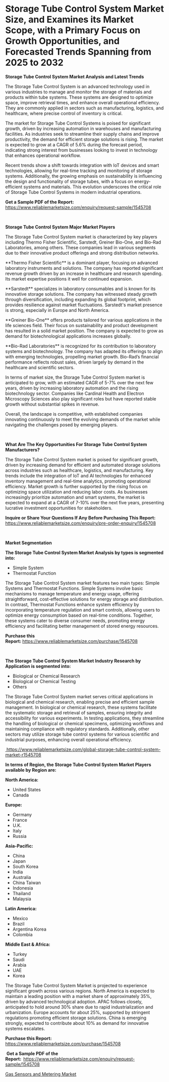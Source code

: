 <p><h1>Storage Tube Control System Market Size, and Examines its Market Scope, with a Primary Focus on Growth Opportunities, and Forecasted Trends Spanning from 2025 to 2032</h1></p><p><strong>Storage Tube Control System Market Analysis and Latest Trends</strong></p>
<p><p>The Storage Tube Control System is an advanced technology used in various industries to manage and monitor the storage of materials and products within tube systems. These systems are designed to optimize space, improve retrieval times, and enhance overall operational efficiency. They are commonly applied in sectors such as manufacturing, logistics, and healthcare, where precise control of inventory is critical.</p><p>The market for Storage Tube Control Systems is poised for significant growth, driven by increasing automation in warehouses and manufacturing facilities. As industries seek to streamline their supply chains and improve productivity, the demand for efficient storage solutions is rising. The market is expected to grow at a CAGR of 5.6% during the forecast period, indicating strong interest from businesses looking to invest in technology that enhances operational workflow.</p><p>Recent trends show a shift towards integration with IoT devices and smart technologies, allowing for real-time tracking and monitoring of storage systems. Additionally, the growing emphasis on sustainability is influencing the design and functionality of storage tubes, with a focus on energy-efficient systems and materials. This evolution underscores the critical role of Storage Tube Control Systems in modern industrial operations.</p></p>
<p><strong>Get a Sample PDF of the Report:&nbsp;</strong> <a href="https://www.reliablemarketsize.com/enquiry/request-sample/1545708?utm_campaign=3075&utm_medium=2&utm_source=Github&utm_content=ia&utm_term=11042025&utm_id=storage-tube-control-system">https://www.reliablemarketsize.com/enquiry/request-sample/1545708</a></p>
<p>&nbsp;</p>
<p><strong>Storage Tube Control System Major Market Players</strong></p>
<p><p>The Storage Tube Control System market is characterized by key players including Thermo Fisher Scientific, Sarstedt, Greiner Bio-One, and Bio-Rad Laboratories, among others. These companies lead in various segments due to their innovative product offerings and strong distribution networks.</p><p>**Thermo Fisher Scientific** is a dominant player, focusing on advanced laboratory instruments and solutions. The company has reported significant revenue growth driven by an increase in healthcare and research spending. Its market expertise positions it well for continued expansion.</p><p>**Sarstedt** specializes in laboratory consumables and is known for its innovative storage solutions. The company has witnessed steady growth through diversification, including expanding its global footprint, which provides resilience against market fluctuations. Sarstedt's market presence is strong, especially in Europe and North America.</p><p>**Greiner Bio-One** offers products tailored for various applications in the life sciences field. Their focus on sustainability and product development has resulted in a solid market position. The company is expected to grow as demand for biotechnological applications increases globally.</p><p>**Bio-Rad Laboratories** is recognized for its contribution to laboratory systems and biotechnology. The company has adapted its offerings to align with emerging technologies, propelling market growth. Bio-Rad’s financial performance reflects robust sales, driven largely by demand in the healthcare and scientific sectors.</p><p>In terms of market size, the Storage Tube Control System market is anticipated to grow, with an estimated CAGR of 5-7% over the next few years, driven by increasing laboratory automation and the rising biotechnology sector. Companies like Cardinal Health and Electron Microscopy Sciences also play significant roles but have reported stable growth without substantial spikes in revenue.</p><p>Overall, the landscape is competitive, with established companies innovating continuously to meet the evolving demands of the market while navigating the challenges posed by emerging players.</p></p>
<p>&nbsp;</p>
<p><strong>What Are The Key Opportunities For Storage Tube Control System Manufacturers?</strong></p>
<p><p>The Storage Tube Control System market is poised for significant growth, driven by increasing demand for efficient and automated storage solutions across industries such as healthcare, logistics, and manufacturing. Key trends include the integration of IoT and AI technologies for enhanced inventory management and real-time analytics, promoting operational efficiency. Market growth is further supported by the rising focus on optimizing space utilization and reducing labor costs. As businesses increasingly prioritize automation and smart systems, the market is expected to expand at a CAGR of 7-10% over the next five years, presenting lucrative investment opportunities for stakeholders.</p></p>
<p><strong>Inquire or Share Your Questions If Any Before Purchasing This Report:</strong> <a href="https://www.reliablemarketsize.com/enquiry/pre-order-enquiry/1545708?utm_campaign=3075&utm_medium=2&utm_source=Github&utm_content=ia&utm_term=11042025&utm_id=storage-tube-control-system">https://www.reliablemarketsize.com/enquiry/pre-order-enquiry/1545708</a></p>
<p>&nbsp;</p>
<p><strong>Market Segmentation</strong></p>
<p><strong>The Storage Tube Control System Market Analysis by types is segmented into:</strong></p>
<p><ul><li>Simple System</li><li>Thermostat Function</li></ul></p>
<p><p>The Storage Tube Control System market features two main types: Simple Systems and Thermostat Functions. Simple Systems involve basic mechanisms to manage temperature and energy usage, offering straightforward, cost-effective solutions for energy storage and distribution. In contrast, Thermostat Functions enhance system efficiency by incorporating temperature regulation and smart controls, allowing users to optimize energy consumption based on real-time conditions. Together, these systems cater to diverse consumer needs, promoting energy efficiency and facilitating better management of stored energy resources.</p></p>
<p><strong>Purchase this Report:&nbsp;</strong><a href="https://www.reliablemarketsize.com/purchase/1545708?utm_campaign=3075&utm_medium=2&utm_source=Github&utm_content=ia&utm_term=11042025&utm_id=storage-tube-control-system">https://www.reliablemarketsize.com/purchase/1545708</a></p>
<p>&nbsp;</p>
<p><strong>The Storage Tube Control System Market Industry Research by Application is segmented into:</strong></p>
<p><ul><li>Biological or Chemical Research</li><li>Biological or Chemical Testing</li><li>Others</li></ul></p>
<p><p>The Storage Tube Control System market serves critical applications in biological and chemical research, enabling precise and efficient sample management. In biological or chemical research, these systems facilitate the systematic storage and retrieval of samples, ensuring integrity and accessibility for various experiments. In testing applications, they streamline the handling of biological or chemical specimens, optimizing workflows and maintaining compliance with regulatory standards. Additionally, other sectors may utilize storage tube control systems for various scientific and industrial purposes, enhancing overall operational efficiency.</p></p>
<p><a href="https://www.reliablemarketsize.com/global-storage-tube-control-system-market-r1545708?utm_campaign=3075&utm_medium=2&utm_source=Github&utm_content=ia&utm_term=11042025&utm_id=storage-tube-control-system">&nbsp;https://www.reliablemarketsize.com/global-storage-tube-control-system-market-r1545708</a></p>
<p><strong>In terms of Region, the Storage Tube Control System Market Players available by Region are:</strong></p>
<p>
    <p> <strong> North America: </strong>
        <ul>
            <li>United States</li>
            <li>Canada</li>
        </ul>
        </p> 
    <p> <strong> Europe: </strong>
        <ul>
            <li>Germany</li>
            <li>France</li>
            <li>U.K.</li>
            <li>Italy</li>
            <li>Russia</li>
        </ul>
        </p> 
    <p> <strong> Asia-Pacific: </strong>
        <ul>
            <li>China</li>
            <li>Japan</li>
            <li>South Korea</li>
            <li>India</li>
            <li>Australia</li>
            <li>China Taiwan</li>
            <li>Indonesia</li>
            <li>Thailand</li>
            <li>Malaysia</li>
        </ul>
        </p> 
    <p> <strong> Latin America: </strong>
        <ul>
            <li>Mexico</li>
            <li>Brazil</li>
            <li>Argentina Korea</li>
            <li>Colombia</li>
        </ul>
        </p> 
    <p> <strong> Middle East & Africa: </strong>
        <ul>
            <li>Turkey</li>
            <li>Saudi</li>
            <li>Arabia</li>
            <li>UAE</li>
            <li>Korea</li>
        </ul>
    </p>
    </p>
<p><p>The Storage Tube Control System Market is projected to experience significant growth across various regions. North America is expected to maintain a leading position with a market share of approximately 35%, driven by advanced technological adoption. APAC follows closely, anticipated to hold around 30% share due to rapid industrialization and urbanization. Europe accounts for about 25%, supported by stringent regulations promoting efficient storage solutions. China is emerging strongly, expected to contribute about 10% as demand for innovative systems escalates.</p></p>
<p><strong>Purchase this Report: </strong><a href="https://www.reliablemarketsize.com/purchase/1545708?utm_campaign=3075&utm_medium=2&utm_source=Github&utm_content=ia&utm_term=11042025&utm_id=storage-tube-control-system">https://www.reliablemarketsize.com/purchase/1545708</a></p>
<p>&nbsp;<strong>Get a Sample PDF of the Report:&nbsp;&nbsp;</strong><a href="https://www.reliablemarketsize.com/enquiry/request-sample/1545708?utm_campaign=3075&utm_medium=2&utm_source=Github&utm_content=ia&utm_term=11042025&utm_id=storage-tube-control-system">https://www.reliablemarketsize.com/enquiry/request-sample/1545708</a></p>
<p><strong></strong></p>
<p><p><a href="https://github.com/carylgrinko/Market-Research-Report-List-1/blob/main/gas-sensors-and-metering-market.md?utm_campaign=3075&utm_medium=2&utm_source=Github&utm_content=ia&utm_term=11042025&utm_id=storage-tube-control-system">Gas Sensors and Metering Market</a></p></p>